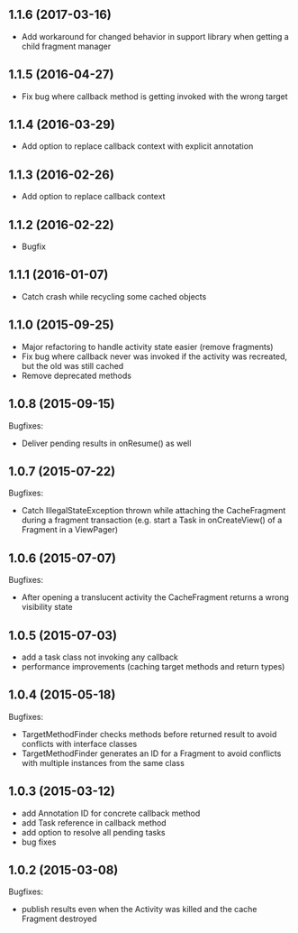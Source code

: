## 1.1.6 (2017-03-16)

- Add workaround for changed behavior in support library when getting a child fragment manager

## 1.1.5 (2016-04-27)

- Fix bug where callback method is getting invoked with the wrong target

## 1.1.4 (2016-03-29)

- Add option to replace callback context with explicit annotation

## 1.1.3 (2016-02-26)

- Add option to replace callback context

## 1.1.2 (2016-02-22)

- Bugfix

## 1.1.1 (2016-01-07)

- Catch crash while recycling some cached objects

## 1.1.0 (2015-09-25)

- Major refactoring to handle activity state easier (remove fragments)
- Fix bug where callback never was invoked if the activity was recreated, but the old was still cached
- Remove deprecated methods  

## 1.0.8 (2015-09-15)

Bugfixes:

  - Deliver pending results in onResume() as well 

## 1.0.7 (2015-07-22)

Bugfixes:

  - Catch IllegalStateException thrown while attaching the CacheFragment during a fragment transaction
    (e.g. start a Task in onCreateView() of a Fragment in a ViewPager)

## 1.0.6 (2015-07-07)

Bugfixes:

  - After opening a translucent activity the CacheFragment returns a wrong visibility state

## 1.0.5 (2015-07-03)

- add a task class not invoking any callback
- performance improvements (caching target methods and return types)

## 1.0.4 (2015-05-18)

Bugfixes:

  - TargetMethodFinder checks methods before returned result to avoid conflicts with interface classes
  - TargetMethodFinder generates an ID for a Fragment to avoid conflicts with multiple instances from the same class

## 1.0.3 (2015-03-12)

- add Annotation ID for concrete callback method
- add Task reference in callback method
- add option to resolve all pending tasks
- bug fixes

## 1.0.2 (2015-03-08)

Bugfixes:

  - publish results even when the Activity was killed and the cache Fragment destroyed